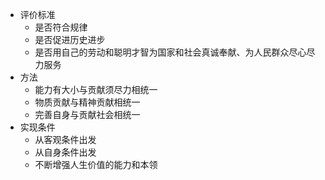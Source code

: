 - 评价标准
	- 是否符合规律
	- 是否促进历史进步
	- 是否用自己的劳动和聪明才智为国家和社会真诚奉献、为人民群众尽心尽力服务
- 方法
	- 能力有大小与贡献须尽力相统一
	- 物质贡献与精神贡献相统一
	- 完善自身与贡献社会相统一
- 实现条件
	- 从客观条件出发
	- 从自身条件出发
	- 不断增强人生价值的能力和本领